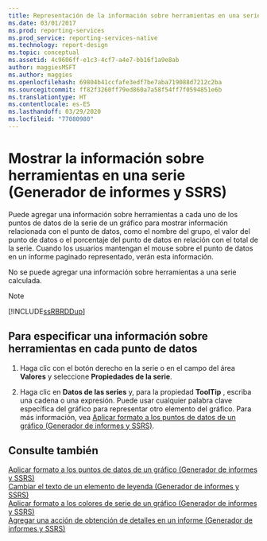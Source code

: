 ```yaml
---
title: Representación de la información sobre herramientas en una serie (Generador de informes) | Microsoft Docs
ms.date: 03/01/2017
ms.prod: reporting-services
ms.prod_service: reporting-services-native
ms.technology: report-design
ms.topic: conceptual
ms.assetid: 4c9606ff-e1c3-4cf7-a4e7-bb16f1a9e8ab
author: maggiesMSFT
ms.author: maggies
ms.openlocfilehash: 69804b41ccfafe3edf7be7aba719088d7212c2ba
ms.sourcegitcommit: ff82f3260ff79ed860a7a58f54ff7f0594851e6b
ms.translationtype: HT
ms.contentlocale: es-ES
ms.lasthandoff: 03/29/2020
ms.locfileid: "77080980"
---
```

# <a name="show-tooltips-on-a-series-report-builder-and-ssrs"></a>Mostrar la información sobre herramientas en una serie (Generador de informes y SSRS)
  Puede agregar una información sobre herramientas a cada uno de los puntos de datos de la serie de un gráfico para mostrar información relacionada con el punto de datos, como el nombre del grupo, el valor del punto de datos o el porcentaje del punto de datos en relación con el total de la serie. Cuando los usuarios mantengan el mouse sobre el punto de datos en un informe paginado representado, verán esta información.  
  
 No se puede agregar una información sobre herramientas a una serie calculada.  
  
> [!NOTE]  
>  [!INCLUDE[ssRBRDDup](../../includes/ssrbrddup-md.md)]  
  
## <a name="to-specify-a-tooltip-on-each-data-point"></a>Para especificar una información sobre herramientas en cada punto de datos  
  
1.  Haga clic con el botón derecho en la serie o en el campo del área **Valores** y seleccione **Propiedades de la serie**.  
  
2.  Haga clic en **Datos de las series** y, para la propiedad **ToolTip** , escriba una cadena o una expresión. Puede usar cualquier palabra clave específica del gráfico para representar otro elemento del gráfico. Para más información, vea [Aplicar formato a los puntos de datos de un gráfico &#40;Generador de informes y SSRS&#41;](../../reporting-services/report-design/formatting-data-points-on-a-chart-report-builder-and-ssrs.md).  
  
## <a name="see-also"></a>Consulte también  
 [Aplicar formato a los puntos de datos de un gráfico &#40;Generador de informes y SSRS&#41;](../../reporting-services/report-design/formatting-data-points-on-a-chart-report-builder-and-ssrs.md)   
 [Cambiar el texto de un elemento de leyenda &#40;Generador de informes y SSRS&#41;](../../reporting-services/report-design/chart-legend-change-item-text-report-builder.md)   
 [Aplicar formato a los colores de serie de un gráfico &#40;Generador de informes y SSRS&#41;](../../reporting-services/report-design/formatting-series-colors-on-a-chart-report-builder-and-ssrs.md)   
 [Agregar una acción de obtención de detalles en un informe &#40;Generador de informes y SSRS&#41;](../../reporting-services/report-design/add-a-drillthrough-action-on-a-report-report-builder-and-ssrs.md)  
  
  
